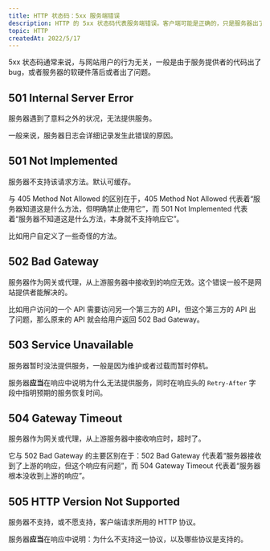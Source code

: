 ```yaml
---
title: HTTP 状态码：5xx 服务端错误
description: HTTP 的 5xx 状态码代表服务端错误。客户端可能是正确的，只是服务器出了问题。
topic: HTTP
createdAt: 2022/5/17
---
```


5xx 状态码通常来说，与网站用户的行为无关，一般是由于服务提供者的代码出了 bug，或者服务器的软硬件落后或者出了问题。

## 501 Internal Server Error

服务器遇到了意料之外的状况，无法提供服务。

一般来说，服务器日志会详细记录发生此错误的原因。

## 501 Not Implemented

服务器不支持该请求方法。默认可缓存。

与 405 Method Not Allowed 的区别在于，405 Method Not Allowed 代表着“服务器知道这是什么方法，但明确禁止使用它”，而 501 Not Implemented 代表着“服务器不知道这是什么方法，本身就不支持响应它”。

比如用户自定义了一些奇怪的方法。

## 502 Bad Gateway

服务器作为网关或代理，从上游服务器中接收到的响应无效。这个错误一般不是网站提供者能解决的。

比如用户访问的一个 API 需要访问另一个第三方的 API，但这个第三方的 API 出了问题，那么原来的 API 就会给用户返回 502 Bad Gateway。

## 503 Service Unavailable

服务器暂时没法提供服务，一般是因为维护或者过载而暂时停机。

服务器**应当**在响应中说明为什么无法提供服务，同时在响应头的 `Retry-After` 字段中指明预期的服务恢复时间。

## 504 Gateway Timeout

服务器作为网关或代理，从上游服务器中接收响应时，超时了。

它与 502 Bad Gateway 的主要区别在于：502 Bad Gateway 代表着“服务器接收到了上游的响应，但这个响应有问题”，而 504 Gateway Timeout 代表着“服务器根本没收到上游的响应”。

## 505 HTTP Version Not Supported

服务器不支持，或不愿支持，客户端请求所用的 HTTP 协议。

服务器**应当**在响应中说明：为什么不支持这一协议，以及哪些协议是支持的。
